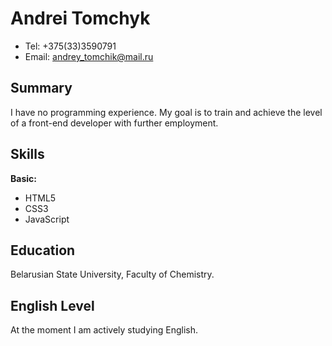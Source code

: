 # Andrei Tomchyk

* Tel: +375(33)3590791
* Email: andrey_tomchik@mail.ru

## Summary

 I have no programming experience. My goal is to train and achieve the level of a front-end developer with further employment.
 
 ## Skills
  **Basic:**
  * HTML5
  * CSS3
  * JavaScript
 
 ## Education
 
 Belarusian State University, Faculty of Chemistry.
 
 ## English Level
 
 At the moment I am actively studying English.
